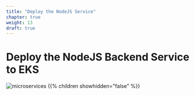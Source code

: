 ```yaml
---
title: "Deploy the NodeJS Service"
chapter: true
weight: 13
draft: true
---
```


# Deploy the NodeJS Backend Service to EKS

![microservices](/images/nodejs.svg)
{{% children showhidden="false" %}}
